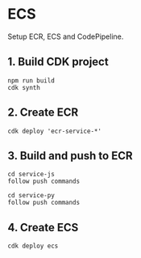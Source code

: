 # ECS

Setup ECR, ECS and CodePipeline.

## 1. Build CDK project

```shell
npm run build
cdk synth
```

## 2. Create ECR

```shell
cdk deploy 'ecr-service-*'
```

## 3. Build and push to ECR

```shell
cd service-js
follow push commands

cd service-py
follow push commands
```

## 4. Create ECS

```shell
cdk deploy ecs
```

